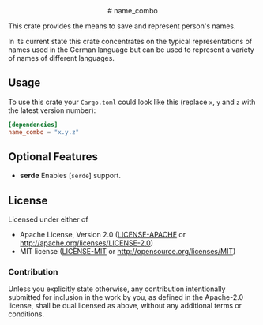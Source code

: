 <div align="center" class="rustdoc-hidden">
# name_combo
</div>

This crate provides the means to save and represent person's names.

In its current state this crate concentrates on the typical representations of names used in the German language but can be used to represent a variety of names of different languages.


## Usage

To use this crate your `Cargo.toml` could look like this (replace `x`, `y` and `z` with the latest version number):

```toml
[dependencies]
name_combo = "x.y.z"
```


## Optional Features

* **serde** Enables [`serde`] support.



## License

Licensed under either of

* Apache License, Version 2.0 ([LICENSE-APACHE][] or <http://apache.org/licenses/LICENSE-2.0>)
* MIT license ([LICENSE-MIT][] or <http://opensource.org/licenses/MIT>)


### Contribution

Unless you explicitly state otherwise, any contribution intentionally submitted for inclusion in the work by you, as defined in the Apache-2.0 license, shall be dual licensed as above, without any additional terms or conditions.


[LICENSE-APACHE]: LICENSE-APACHE
[LICENSE-MIT]: LICENSE-MIT
